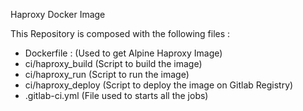 Haproxy Docker Image

This Repository is composed with the following files :

- Dockerfile : (Used to get Alpine Haproxy Image)
- ci/haproxy_build (Script to build the image)
- ci/haproxy_run (Script to run the image)
- ci/haproxy_deploy (Script to deploy the image on Gitlab Registry)
- .gitlab-ci.yml (File used to starts all the jobs)